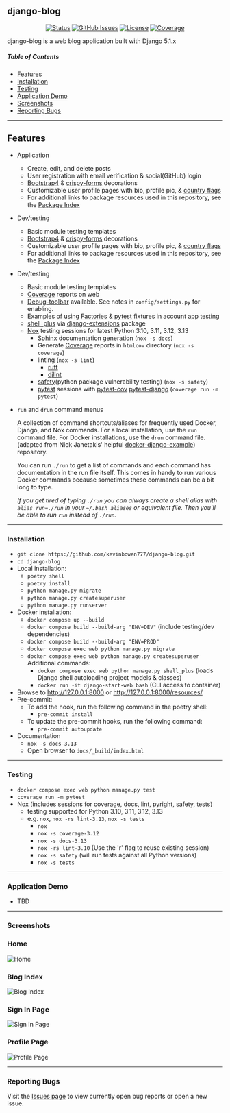 ## django-blog

<div align="center">

  [![Status](https://img.shields.io/badge/status-active-success.svg)]()
  [![GitHub Issues](https://img.shields.io/github/issues/kevinbowen777/django-blog.svg)](https://github.com/kevinbowen777/django-blog/issues)
  [![License](https://img.shields.io/badge/license-MIT-blue.svg)](/LICENSE)
  [![Coverage](https://img.shields.io/endpoint?url=https://gist.githubusercontent.com/kevinbowen777/6ce14ca8e71f4c089dc4a2a9b6d75d0d/raw/django-blog_covbadge.json)](https://kevinbowen777.github.io/django-blog/)

</div>

django-blog is a web blog application built with Django 5.1.x

##### Table of Contents
 - [Features](#features)
 - [Installation](#installation)
 - [Testing](#testing)
 - [Application Demo](#application-demo)
 - [Screenshots](#screenshots)
 - [Reporting Bugs](#reporting-bugs)

---

## Features

 - Application
     - Create, edit, and delete posts
     - User registration with email verification & social(GitHub) login
     - [Bootstrap4](https://pypi.org/project/django-bootstrap4/) & [crispy-forms](https://pypi.org/project/django-crispy-forms/) decorations
     - Customizable user profile pages with bio, profile pic, & [country flags](https://pypi.python.org/pypi/django-countries)
     - For additional links to package resources used in this repository, see the [Package Index](docs/package_index.md)
 - Dev/testing
     - Basic module testing templates
     - [Bootstrap4](https://pypi.org/project/django-bootstrap4/) & [crispy-forms](https://pypi.org/project/django-crispy-forms/) decorations
     - Customizable user profile pages with bio, profile pic, & [country flags](https://pypi.python.org/pypi/django-countries)
     - For additional links to package resources used in this repository, see the [Package Index](docs/package_index.md)
 - Dev/testing
     - Basic module testing templates
     - [Coverage](https://kevinbowen777.github.io/django-blog/) reports on web
     - [Debug-toolbar](https://pypi.org/project/django-debug-toolbar/) available. See notes in `config/settings.py` for enabling.
     - Examples of using [Factories](https://pypi.org/project/factory-boy/) & [pytest](https://pypi.org/project/pytest/) fixtures in account app testing
     - [shell_plus](https://django-extensions.readthedocs.io/en/latest/shell_plus.html) via [django-extensions](https://pypi.python.org/pypi/django-extensions/) package
     - [Nox](https://pypi.org/project/nox/) testing sessions for latest Python 3.10, 3.11, 3.12, 3.13
         - [Sphinx](https://pypi.org/project/Sphinx/) documentation generation (`nox -s docs`)
         - Generate [Coverage](https://pypi.org/project/coverage/) reports in `htmlcov` directory (`nox -s coverage`)
         - linting (`nox -s lint`)
             - [ruff](https://beta.ruff.rs/docs/)
             - [djlint](https://pypi.org/project/djlint/)
         - [safety](https://pypi.org/project/safety/)(python package vulnerability testing) (`nox -s safety`)
         - [pytest](https://docs.pytest.org/en/latest/) sessions with
           [pytest-cov](https://pypi.org/project/pytest-cov/)
           [pytest-django](https://pypi.org/project/pytest-django/) (`coverage run -m pytest`)
  - `run` and `drun` command menus

    A collection of command shortcuts/aliases for frequently used Docker,
    Django, and Nox commands. For a local installation, use the `run` command
    file. For Docker installations, use the `drun` command file.
    (adapted from Nick Janetakis' helpful [docker-django-example](https://github.com/nickjj/docker-django-example)) repository.

    You can run `./run` to get a list of commands and each command has documentation in the run file itself. This comes in handy to run various Docker commands because sometimes these commands can be a bit long to type.

    *If you get tired of typing `./run` you can always create a shell alias with
`alias run=./run` in your `~/.bash_aliases` or equivalent file. Then you'll be
able to run `run` instead of `./run`.*

---

### Installation
 - `git clone https://github.com/kevinbowen777/django-blog.git`
 - `cd django-blog`
 - Local installation:
     - `poetry shell`
     - `poetry install`
     - `python manage.py migrate`
     - `python manage.py createsuperuser`
     - `python manage.py runserver`
 - Docker installation:
     - `docker compose up --build`
     - `docker compose build --build-arg "ENV=DEV"` (include testing/dev dependencies)
     - `docker compose build --build-arg "ENV=PROD"`
     - `docker compose exec web python manage.py migrate`
     - `docker compose exec web python manage.py createsuperuser`
     Additional commands:
       - `docker compose exec web python manage.py shell_plus`
         (loads Django shell autoloading project models & classes)
       - `docker run -it django-start-web bash`
         (CLI access to container)
 - Browse to http://127.0.0.1:8000 or http://127.0.0.1:8000/resources/
 - Pre-commit:
     - To add the hook, run the following command in the poetry shell:
         - `pre-commit install`
     - To update the pre-commit hooks, run the following command:
         - `pre-commit autoupdate`
 - Documentation
     - `nox -s docs-3.13`
     - Open browser to `docs/_build/index.html`

---

### Testing
 - `docker compose exec web python manage.py test`
 - `coverage run -m pytest`
 - Nox (includes sessions for coverage, docs, lint, pyright, safety, tests)
     - testing supported for Python 3.10, 3.11, 3.12, 3.13
     - e.g. `nox`, `nox -rs lint-3.13`, `nox -s tests`
       - `nox`
       - `nox -s coverage-3.12`
       - `nox -s docs-3.13`
       - `nox -rs lint-3.10` (Use the 'r' flag to reuse existing session)
       - `nox -s safety` (will run tests against all Python versions)
       - `nox -s tests`

---

### Application Demo

 - TBD

---

### Screenshots

### Home
![Home](images/django-blog_homepage.png)

### Blog Index
![Blog Index](images/django-blog_index.png)

### Sign In Page
![Sign In Page](images/django-blog_signin.png)

### Profile Page
![Profile Page](images/django-blog_profilepage.png)

---

### Reporting Bugs

   Visit the [Issues page](https://github.com/kevinbowen777/django-blog/issues)
      to view currently open bug reports or open a new issue.
